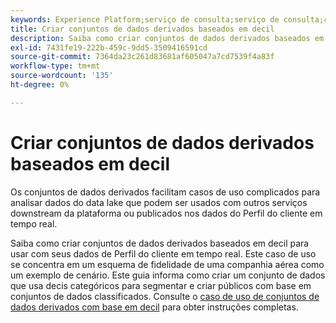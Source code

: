 ```yaml
---
keywords: Experience Platform;serviço de consulta;serviço de consulta;consulta;decis;conjuntos de dados derivados;
title: Criar conjuntos de dados derivados baseados em decil
description: Saiba como criar conjuntos de dados derivados baseados em decil para usar com seus dados de Perfil do cliente em tempo real com base em um esquema de fidelidade de linha aérea como exemplo.
exl-id: 7431fe19-222b-459c-9dd5-3509416591cd
source-git-commit: 7364da23c261d83681af605047a7cd7539f4a83f
workflow-type: tm+mt
source-wordcount: '135'
ht-degree: 0%

---
```


# Criar conjuntos de dados derivados baseados em decil

Os conjuntos de dados derivados facilitam casos de uso complicados para analisar dados do data lake que podem ser usados com outros serviços downstream da plataforma ou publicados nos dados do Perfil do cliente em tempo real.

Saiba como criar conjuntos de dados derivados baseados em decil para usar com seus dados de Perfil do cliente em tempo real. Este caso de uso se concentra em um esquema de fidelidade de uma companhia aérea como um exemplo de cenário. Este guia informa como criar um conjunto de dados que usa decis categóricos para segmentar e criar públicos com base em conjuntos de dados classificados. Consulte o [caso de uso de conjuntos de dados derivados com base em decil](../../use-cases/deciles-use-case.md) para obter instruções completas.
